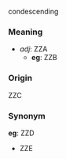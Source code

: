 condescending
### Meaning
+ _adj_: ZZA
	+ __eg__: ZZB

### Origin

ZZC

### Synonym

__eg__: ZZD

+ ZZE


